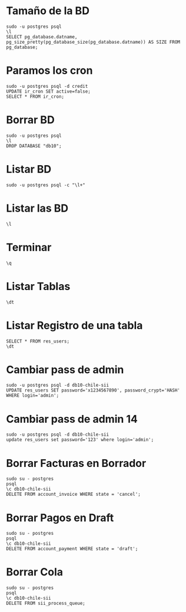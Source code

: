 # Tamaño de la BD
```
sudo -u postgres psql
\l
SELECT pg_database.datname, pg_size_pretty(pg_database_size(pg_database.datname)) AS SIZE FROM pg_database;
```

# Paramos los cron
```
sudo -u postgres psql -d credit
UPDATE ir_cron SET active=false;
SELECT * FROM ir_cron;
```

# Borrar BD
```
sudo -u postgres psql
\l
DROP DATABASE "db10";
```

# Listar BD
```
sudo -u postgres psql -c "\l+"
```

# Listar las BD
```
\l
```

# Terminar 
```
\q
```

# Listar Tablas
```
\dt
```

# Listar Registro de una tabla
```
SELECT * FROM res_users;
\dt
```

# Cambiar pass de admin
```
sudo -u postgres psql -d db10-chile-sii
UPDATE res_users SET password='x1234567890', password_crypt='HASH' WHERE login='admin';
```

# Cambiar pass de admin 14
```
sudo -u postgres psql -d db10-chile-sii
update res_users set password='123' where login='admin';
```
# Borrar Facturas en Borrador
```
sudo su - postgres
psql
\c db10-chile-sii
DELETE FROM account_invoice WHERE state = 'cancel';
```

# Borrar Pagos en Draft
```
sudo su - postgres
psql
\c db10-chile-sii
DELETE FROM account_payment WHERE state = 'draft';
```
# Borrar Cola
```
sudo su - postgres
psql
\c db10-chile-sii
DELETE FROM sii_process_queue;
```





